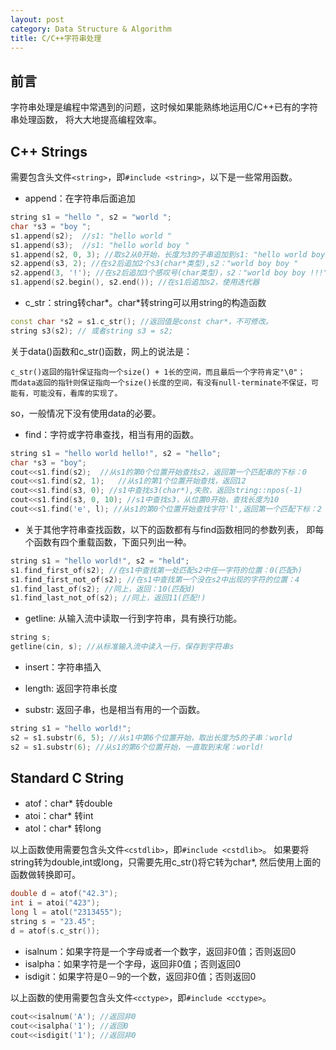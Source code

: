 ```yaml
---
layout: post
category: Data Structure & Algorithm
title: C/C++字符串处理
---
```


## 前言

字符串处理是编程中常遇到的问题，这时候如果能熟练地运用C/C++已有的字符串处理函数，
将大大地提高编程效率。

## C++ Strings

需要包含头文件`<string>`，即`#include <string>`，以下是一些常用函数。

* append：在字符串后面追加

```cpp
string s1 = "hello ", s2 = "world ";
char *s3 = "boy ";
s1.append(s2);	//s1: "hello world "
s1.append(s3);	//s1: "hello world boy "
s1.append(s2, 0, 3); //取s2从0开始，长度为3的子串追加到s1: "hello world boy wor"
s2.append(s3, 2); //在s2后追加2个s3(char*类型),s2："world boy boy "
s2.append(3, '!'); //在s2后追加3个感叹号(char类型)，s2："world boy boy !!!"
s1.append(s2.begin(), s2.end()); //在s1后追加s2，使用迭代器
```

* c_str：string转char*。char*转string可以用string的构造函数
```cpp
const char *s2 = s1.c_str(); //返回值是const char*，不可修改。
string s3(s2); // 或者string s3 = s2;
```

关于data()函数和c_str()函数，网上的说法是：

	c_str()返回的指针保证指向一个size() + 1长的空间，而且最后一个字符肯定"\0"；
	而data返回的指针则保证指向一个size()长度的空间，有没有null-terminate不保证，可能有，可能没有，看库的实现了。

so，一般情况下没有使用data的必要。

* find：字符或字符串查找，相当有用的函数。

```cpp
string s1 = "hello world hello!", s2 = "hello";
char *s3 = "boy";
cout<<s1.find(s2);	//从s1的第0个位置开始查找s2，返回第一个匹配串的下标：0
cout<<s1.find(s2, 1);	//从s1的第1个位置开始查找，返回12
cout<<s1.find(s3, 0); //s1中查找s3(char*),失败，返回string::npos(-1)
cout<<s1.find(s3, 0, 10); //s1中查找s3，从位置0开始，查找长度为10
cout<<s1.find('e', l); //从s1的第0个位置开始查找字符'l',返回第一个匹配下标：2
```

* 关于其他字符串查找函数，以下的函数都有与find函数相同的参数列表，
即每个函数有四个重载函数，下面只列出一种。

```cpp
string s1 = "hello world!", s2 = "held";
s1.find_first_of(s2); //在s1中查找第一处匹配s2中任一字符的位置：0(匹配h)
s1.find_first_not_of(s2); //在s1中查找第一个没在s2中出现的字符的位置：4
s1.find_last_of(s2); //同上，返回：10(匹配d)
s1.find_last_not_of(s2); //同上，返回11(匹配!)
```

* getline: 从输入流中读取一行到字符串，具有换行功能。

```cpp
string s;
getline(cin, s); //从标准输入流中读入一行，保存到字符串s
```

* insert：字符串插入
* length: 返回字符串长度

* substr: 返回子串，也是相当有用的一个函数。

```cpp
string s1 = "hello world!";
s2 = s1.substr(6, 5); //从s1中第6个位置开始，取出长度为5的子串：world
s2 = s1.substr(6); //从s1的第6个位置开始，一直取到末尾：world!
```

## Standard C String

* atof：char* 转double
* atoi：char* 转int
* atol：char* 转long

以上函数使用需要包含头文件`<cstdlib>`，即`#include <cstdlib>`。
如果要将string转为double,int或long，只需要先用c_str()将它转为char*,
然后使用上面的函数做转换即可。

```cpp
double d = atof("42.3");
int i = atoi("423");
long l = atol("2313455");
string s = "23.45";
d = atof(s.c_str());
```

* isalnum：如果字符是一个字母或者一个数字，返回非0值；否则返回0
* isalpha：如果字符是一个字母，返回非0值；否则返回0
* isdigit：如果字符是0－9的一个数，返回非0值；否则返回0

以上函数的使用需要包含头文件`<cctype>`，即`#include <cctype>`。

```cpp
cout<<isalnum('A');	//返回非0
cout<<isalpha('1'); //返回0
cout<<isdigit('1'); //返回非0
```
